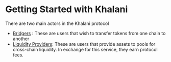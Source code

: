 # Getting Started with Khalani

There are two main actors in the Khalani protocol

- [Bridgers](brigding.md) : These are users that wish to transfer tokens from one chain to another
- [Liquidity Providers](liquidity_providers.md): These are users that provide assets to pools for cross-chain liquidity. In exchange for this service, they earn protocol fees.
